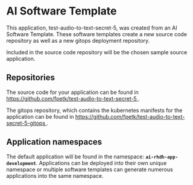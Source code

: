 # AI Software Template

This application, test-audio-to-text-secret-5, was created from an AI Software Template. These software templates create a new source code repository as well as a new gitops deployment repository.

Included in the source code repository will be the chosen sample source application.

## Repositories

The source code for your application can be found in [https://github.com/fpetk/test-audio-to-text-secret-5 ](https://github.com/fpetk/test-audio-to-text-secret-5 ).
 
The gitops repository, which contains the kubernetes manifests for the application can be found in 
[https://github.com/fpetk/test-audio-to-text-secret-5-gitops ](https://github.com/fpetk/test-audio-to-text-secret-5-gitops ). 

## Application namespaces 

The default application will be found in the namespace: **`ai-rhdh-app-development`**. Applications can be deployed into their own unique namespace or multiple software templates can generate numerous applications into the same namespace.